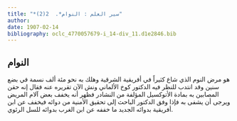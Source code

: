 ```yaml
---
title: "*سير العلم : النوام*.  2(2)"
author: 
date: 1907-02-14
bibliography: oclc_4770057679-i_14-div_11.d1e2846.bib
---
```




##  النوام 


 هو مرض النوم الذي شاع كثيراً في أفريقية الشرقية وهلك به نحو  مئة  ألف  نسمة في بضع سنين وقد انتدب للنظر فيه الدكتور كوخ الألماني ونش الآن تقريره عنه فقال إنه حقن المصابين به بمادة الأتوكسيل المؤلفة من النشادر فظهر أنه يخفف بعض آلام المريض ويرجى أن يشفى به فإذا وفق الدكتور الباحث إلى تحقيق الأمنية من دوائه فيخفف عن ابن أفريقية بدوائه الجديد ما خففه عن ابن الغرب بدوائه للسل الرئوي. 
